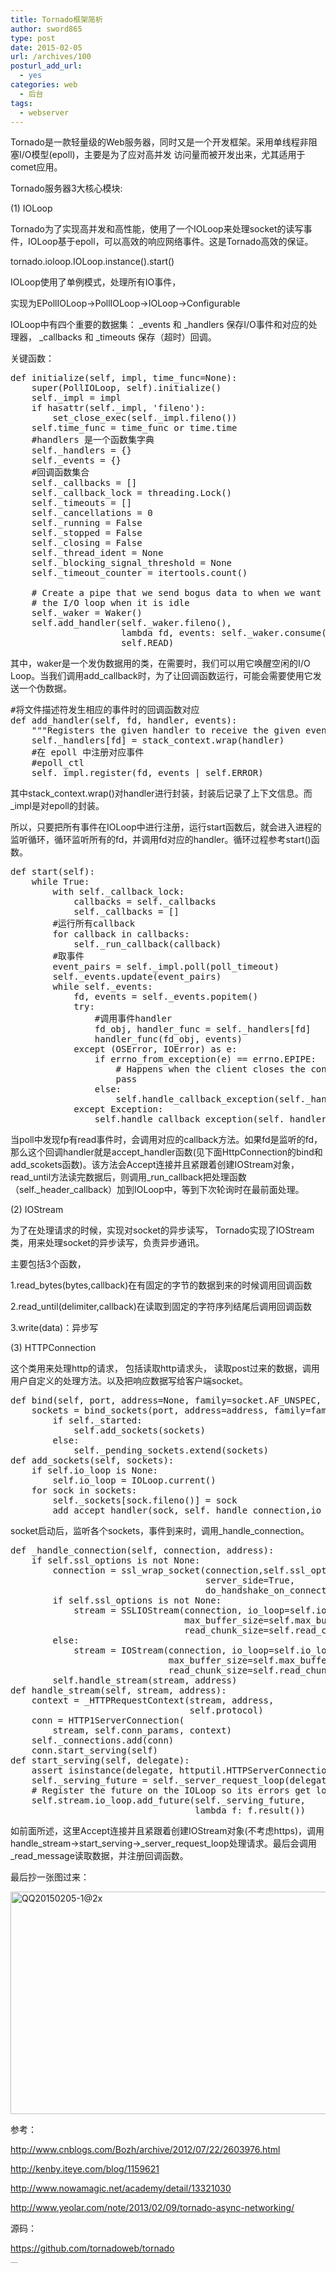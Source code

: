 ```yaml
---
title: Tornado框架简析
author: sword865
type: post
date: 2015-02-05
url: /archives/100
posturl_add_url:
  - yes
categories: web
  - 后台
tags:
  - webserver
---
```

Tornado是一款轻量级的Web服务器，同时又是一个开发框架。采用单线程非阻塞I/O模型(epoll)，主要是为了应对高并发 访问量而被开发出来，尤其适用于comet应用。

Tornado服务器3大核心模块:

(1) IOLoop
  
Tornado为了实现高并发和高性能，使用了一个IOLoop来处理socket的读写事件，IOLoop基于epoll，可以高效的响应网络事件。这是Tornado高效的保证。

tornado.ioloop.IOLoop.instance().start()

IOLoop使用了单例模式，处理所有IO事件，

实现为EPollIOLoop->PollIOLoop->IOLoop->Configurable

IOLoop中有四个重要的数据集： \_events 和 \_handlers 保存I/O事件和对应的处理器， \_callbacks 和 \_timeouts 保存（超时）回调。

关键函数：

<pre class="lang:python decode:true ">def initialize(self, impl, time_func=None):
    super(PollIOLoop, self).initialize()
    self._impl = impl
    if hasattr(self._impl, 'fileno'):
        set_close_exec(self._impl.fileno())
    self.time_func = time_func or time.time
    #handlers 是一个函数集字典
    self._handlers = {}
    self._events = {}
    #回调函数集合
    self._callbacks = []
    self._callback_lock = threading.Lock()
    self._timeouts = []
    self._cancellations = 0
    self._running = False
    self._stopped = False
    self._closing = False
    self._thread_ident = None
    self._blocking_signal_threshold = None
    self._timeout_counter = itertools.count()

    # Create a pipe that we send bogus data to when we want to wake
    # the I/O loop when it is idle
    self._waker = Waker()
    self.add_handler(self._waker.fileno(),
                     lambda fd, events: self._waker.consume(),
                     self.READ)</pre>

其中，waker是一个发伪数据用的类，在需要时，我们可以用它唤醒空闲的I/O Loop。当我们调用add_callback时，为了让回调函数运行，可能会需要使用它发送一个伪数据。

<pre class="lang:python decode:true">#将文件描述符发生相应的事件时的回调函数对应
def add_handler(self, fd, handler, events):
    """Registers the given handler to receive the given events for fd."""
    self._handlers[fd] = stack_context.wrap(handler)
    #在 epoll 中注册对应事件
    #epoll_ctl
    self._impl.register(fd, events | self.ERROR)
</pre>

其中stack\_context.wrap()对handler进行封装，封装后记录了上下文信息。而\_impl是对epoll的封装。

所以，只要把所有事件在IOLoop中进行注册，运行start函数后，就会进入进程的监听循环，循环监听所有的fd，并调用fd对应的handler。循环过程参考start()函数。

<pre class="lang:python decode:true">def start(self):
    while True:
        with self._callback_lock:
            callbacks = self._callbacks
            self._callbacks = []
        #运行所有callback
        for callback in callbacks:
            self._run_callback(callback)
        #取事件
        event_pairs = self._impl.poll(poll_timeout)
        self._events.update(event_pairs)
        while self._events:
            fd, events = self._events.popitem()
            try:
                #调用事件handler
                fd_obj, handler_func = self._handlers[fd]
                handler_func(fd_obj, events)
            except (OSError, IOError) as e:
                if errno_from_exception(e) == errno.EPIPE:
                    # Happens when the client closes the connection
                    pass
                else:
                    self.handle_callback_exception(self._handlers.get(fd))
            except Exception:
                self.handle_callback_exception(self._handlers.get(fd))
</pre>

当poll中发现fp有read事件时，会调用对应的callback方法。如果fd是监听的fd，那么这个回调handler就是accept\_handler函数(见下面HttpConnection的bind和add\_scokets函数)。该方法会Accept连接并且紧跟着创建IOStream对象，read\_until方法读完数据后，则调用\_run\_callback把处理函数（self.\_header_callback）加到IOLoop中，等到下次轮询时在最前面处理。

(2) IOStream
  
为了在处理请求的时候，实现对socket的异步读写， Tornado实现了IOStream类，用来处理socket的异步读写，负责异步通讯。

主要包括3个函数，

1.read_bytes(bytes,callback)在有固定的字节的数据到来的时候调用回调函数

2.read_until(delimiter,callback)在读取到固定的字符序列结尾后调用回调函数

3.write(data)：异步写

(3) HTTPConnection
  
这个类用来处理http的请求， 包括读取http请求头， 读取post过来的数据，调用用户自定义的处理方法。以及把响应数据写给客户端socket。

<pre class="lang:python decode:true">def bind(self, port, address=None, family=socket.AF_UNSPEC, backlog=128): 
    sockets = bind_sockets(port, address=address, family=family,backlog=backlog)
        if self._started:
            self.add_sockets(sockets)
        else:
            self._pending_sockets.extend(sockets)
def add_sockets(self, sockets):
    if self.io_loop is None:
        self.io_loop = IOLoop.current()
    for sock in sockets:
        self._sockets[sock.fileno()] = sock
        add_accept_handler(sock, self._handle_connection,io_loop=self.io_loop)
</pre>

socket启动后，监听各个sockets，事件到来时，调用\_handle\_connection。

<pre class="lang:python decode:true ">def _handle_connection(self, connection, address):
    if self.ssl_options is not None:
        connection = ssl_wrap_socket(connection,self.ssl_options,
                                     server_side=True,
                                     do_handshake_on_connect=False)
        if self.ssl_options is not None:
            stream = SSLIOStream(connection, io_loop=self.io_loop,
                                 max_buffer_size=self.max_buffer_size,
                                 read_chunk_size=self.read_chunk_size)
        else:
            stream = IOStream(connection, io_loop=self.io_loop,
                              max_buffer_size=self.max_buffer_size,
                              read_chunk_size=self.read_chunk_size)
        self.handle_stream(stream, address)
def handle_stream(self, stream, address):
    context = _HTTPRequestContext(stream, address,
                                  self.protocol)
    conn = HTTP1ServerConnection(
        stream, self.conn_params, context)
    self._connections.add(conn)
    conn.start_serving(self)
def start_serving(self, delegate):
    assert isinstance(delegate, httputil.HTTPServerConnectionDelegate)
    self._serving_future = self._server_request_loop(delegate)
    # Register the future on the IOLoop so its errors get logged.
    self.stream.io_loop.add_future(self._serving_future,
                                   lambda f: f.result())
</pre>

如前面所述，这里Accept连接并且紧跟着创建IOStream对象(不考虑https)，调用handle\_stream->start\_serving->\_server\_request\_loop处理请求。最后会调用\_read_message读取数据，并注册回调函数。

最后抄一张图过来：

<img class="alignnone wp-image-108 size-large" src="/wp-content/uploads/2015/02/QQ20150205-1@2x-1024x593.png" alt="QQ20150205-1@2x" width="615" height="356" />

参考：

<http://www.cnblogs.com/Bozh/archive/2012/07/22/2603976.html>

<http://kenby.iteye.com/blog/1159621>

<http://www.nowamagic.net/academy/detail/13321030>

<http://www.yeolar.com/note/2013/02/09/tornado-async-networking/>

源码：

<https://github.com/tornadoweb/tornado>

<p style="margin:0;padding:0;height:1px;overflow:hidden;">
  <a href="http://www.wumii.com/widget/relatedItems" style="border:0;"><img src="http://static.wumii.cn/images/pixel.png" alt="无觅相关文章插件，快速提升流量" style="border:0;padding:0;margin:0;" /></a>
</p>

 [1]: http://sword865.com/blog/wp-content/uploads/2015/02/QQ20150205-1@2x.png



